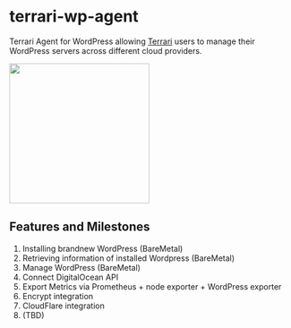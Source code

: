 # terrari-wp-agent

Terrari Agent for WordPress allowing [Terrari](https://github.com/the-watchmaker/terrari) users to manage their WordPress servers across different cloud providers. 

<img src="https://user-images.githubusercontent.com/4682613/222950931-ae4e68e0-434d-4dfd-8962-6834f1113d4c.png" width="250px" />

## Features and Milestones

1. Installing brandnew WordPress (BareMetal)
2. Retrieving information of installed Wordpress (BareMetal)
3. Manage WordPress (BareMetal)
4. Connect DigitalOcean API
5. Export Metrics via Prometheus + node exporter + WordPress exporter 
6. Encrypt integration
7. CloudFlare integration
8. (TBD)
